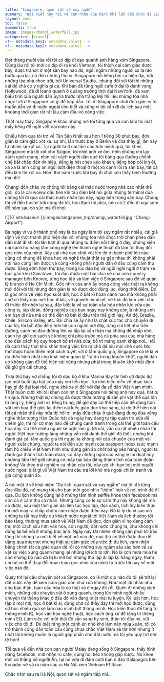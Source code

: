 ```yaml
---
title: "Singapore, quan sát và suy ngẫm"
summary: "Bài viết này nói về cảm nhận của mình khi lần đầu được đi Singapore..."
layout: post  
toc: false
comments: true
image: images/changi_waterfall.jpg
categories: [travel]
<!-- metadata_key1: metadata_value1 -->
<!-- metadata_key2: metadata_value2 -->
---
```


Đợt tháng mười vừa rồi tôi có dịp đi dạo quanh anh hàng xóm Singapore. Cũng lâu rồi tôi mới có dịp đi ra khỏi Vietnam,
tôi thích cái cảm giác được bay, được transit ở một sân bay nào đó, ngồi ngắm những người xa lạ rảo bước qua lại, cô đơn 
nhưng thú vị. Singapore nổi tiếng bởi sự hiện đại, bởi những tòa nhà chọc trời, bởi Universal Studio...nhưng đối với tôi 
thì những cái đó chả có ý nghĩa gì cả. Khi bạn đã từng ngồi cafe ở đại lộ danh vọng Hollywood, đã đi loanh quanh ở quảng 
trường thời đại NewYork, đã xem biểu tình của người dân Syria trước nhà trắng Mỹ thì liệu những tòa nhà chọc trời ở Singapore 
có gì để hấp dẫn. Tôi đi Singapore chơi đơn giản vì tôi muốn dẫn vợ đi nước ngoài cho biết và cũng vì tôi cần đi 
du lịch sau một khoảng thời gian rất rất lâu cắm đầu vô công việc. 

Thật may thay, Singapore khác những nơi tôi từng qua và còn làm tôi mất mấy tiếng để ngồi viết cái note này. 

Chiều hôm qua tôi trở về Tân Sân Nhất sau hơn 1 tiếng 30 phút bay, đơn giản là cảm giác xót xa. Lạ nhỉ, lần trước bay ở 
Berlin về chả thấy gì, lần này tự nhiên lại xót xa. Tại người ta ở cái tầm cao hơn mình quá, tôi khen Singapore mà tôi xót cho Saigon, 
tôi nhìn anh xe ôm, nhìn những chị tay xách nách mang, nhìn cái cách người dân quê tôi băng qua đường chễnh chệ bất chấp 
đèn tín hiệu, tiếng la hét chèo kéo khách, tiếng bóp còi inh ỏi, xa xa là anh công an ngồi lướt điện thoại ở một xó cạnh
 lối ra sân bay, tất cả đều làm tôi xót xa. Hôm thứ năm trước khi bay đi chơi còn thấy bình thường mà nhỉ!

Changi đón chào vợ chồng tôi bằng cái thác nước trong nhà cao nhất thế giới, đó là cái woww đầu tiên khi tàu 
điện kết nối giữa những terminal đưa chúng tôi đi qua cái thác nước nhân tạo này, ngay bên trong sân bay. Chúng tôi về đến 
hostel trời cũng đã tối, hơn 8pm thì phải, nên cả 2 đều đi ngủ sớm để hôm sau có sức mà đi chơi. 

![]({{ site.baseurl }}/images/singapore_trip/changi_waterfall.jpg "Changi Airport")

Ba ngày vi vu ở thành phố này là ba ngày làm tôi suy ngẫm rất nhiều, cái giả định về một thành phố hiện đại với những tòa 
nhà chọc trời chán phèo dần dần mất đi khi tôi lần lượt đi qua những tụ điểm nổi tiếng ở đây, chứng kiến cái cách họ nâng
 tầm công nghệ lên thành nghê thuật đã làm tôi thay đổi góc nhìn của mình. 
 Xây cái nhà cao chót vót lên thì ở thành phố lớn nào cũng có nhưng để khoa học và nghệ thuật thật sự gặp nhau thì không phải nơi nào 
 cũng làm được và cũng không phải người dân ở đâu cũng cảm thụ được. Sáng sớm hôm thứ bảy, trong lúc dạo bộ và ngồi nghỉ ngơi ở trạm xe bus gần khu Chinatown, tôi đọc được một bài chia sẻ của anh country manager bên 
 Knorex, từng học tập và làm việc ở Singapore sau đó về quản lý branch ở Ho Chi Minh. Góc nhìn của anh ấy trong công việc 
 thật ra không mới đối với tôi nhưng đơn giản là nó được đọc đúng lúc, đúng thời điểm. Đó là góc nhìn về việc học suốt đời, học ở bất kì 
 hoàn cảnh nào mà không phải chờ có thầy dạy mới học được, về growth mindset, về thái độ làm việc cho đi trước để nhận lại sau, đặc biệt 
 là về sự toàn cầu hóa nhân lực của các công ty, tập đoàn, đồng nghiệp của bạn ngày nay không còn là những anh em bạn dì
 nữa mà có thể đến từ bất kì đâu trên thế giới này, Ấn độ, Brazile, Chile, Sillicon Valley, etc. Bài chia sẻ ấy như là 
 chất xúc tác cho chuyến đi của tôi, tôi bắt đầu để ý hơn tới con người nơi đây, từng chi tiết nhỏ trên đường, cách họ 
 đào đường lên và lấp lại cẩn thận mà không để nhấp nhô, cách họ giữ gìn sạch sẽ không chỉ phía trước mà cả phía sau của 
  nhà hàng cho đến cách họ quy hoạch bố trí nhà cửa, bố trí mảng xanh khắp nơi...
 tôi đã cảm thấy thật khó khăn trong việc tìm ra chỗ để bĩu môi chê cười. Mọi thứ được hoàn thiện một cách tuyệt vời ở tầm
 quốc gia, Singapore có lẽ là ví dụ điển hình nhất cho khái niệm quản lý "tự do trong khuôn khổ", người dân có không gian 
 để thể hiện cái riêng nhưng phải trong khuôn khổ nhất định để giữ gìn cái chung. 
 
 Trưa thứ bảy vợ chồng tôi đi dạo bộ ở khu Marina Bay thì tình cờ được dự giờ một buổi tập hát của mấy em tiểu học. Tụi nhỏ
 biểu diễn về nhạc kịch hay gì đó đại loại thế, nghe khá xa xỉ đối với đại đa số dân Việt Nam mình. Thật buồn cười khi tôi
 khen con nít ở Singapore nói tiếng anh hay quá, hát tự tin quá. Nhưng thật sự chúng đã được thừa hưởng di sản phi vật thể 
 quá lớn từ ông Lý, tiếng anh vs tiếng trung, để giờ đây có thể tiếp cận dễ dàng hơn với tinh hoa thế giới, lại thêm cái kiểu 
 giáo dục khai sáng, tự do thể hiện cái tôi cá nhân thế này nữa thì hỡi ơi, mấy đứa cháu ở quê đang đung đưa võng nghe thần 
 tượng Hàn Quốc hát cả ngày hay đang tụ tập quán trà sữa để chém gió, thì rồi cơ may nào để chúng cạnh tranh trong cái 
  thế giới toàn cầu hóa đây. Có thể nhiều người sẽ nghĩ làm gì tới nỗi, vẫn có rất nhiều nhân tài người Việt học trường làng
  những vẫn nổi danh thế giới đó thôi, nhưng khi đánh giá cái tầm quốc gia thì người ta không nói câu chuyện của một vài người xuất chúng,
  người ta nói đến sức mạnh của passport index (sức mạnh tấm hộ chiếu Việt Nam hình như đứng gần áp chót bảng xếp hạng), 
  người ta đánh giá thành tích toàn đoàn, có đấy những ngôi sao vàng lẻ loi đoạt huy chương tầm thế giới nhưng có mấy bài báo đăng thành 
  tích của toàn đoàn không! Và theo trải nghiệm cá nhân của tôi, bây giờ khi bạn hỏi một người nước ngoài biết gì về Việt 
  Nam thì câu trả lời khó mà ngoài chiến tranh và gia công quần áo.  
  
À nói một tí về khái niệm "Du lịch, quan sát và suy ngẫm" mà tôi đã từng đọc đâu đó, nó mang tới cho bạn một góc nhìn "thấm" hơn về nơi mình
đã đi qua. Du lịch không dừng lại ở những tấm hình selffie khoe trên facebook mà còn cả ở cảm thụ cá nhân. Nhưng cũng có 
lẽ sự cảm thụ này không dễ mà có được, sau một thời gian dài liên tục học tập, đọc sách, tích lũy kiến thức thì mới may ra
chấp chớm cảm nhận được điều này. Đó là lý do vì sao mà chúng ta rất hay thấy du khách nước ngoài tới Việt Nam du lịch thường 
tới bảo tàng, thường mua sách về Việt Nam để đọc, đơn giản vì họ đang cảm thụ một cách sâu hơn văn hóa, con người, đất
 nước chúng ta, chứ không chỉ dừng lại bề nổi ở những bức ảnh. Ngày nay tất nhiên không cần
phải tới bảo tàng thì chúng ta mới biết về một nơi nào đó, mọi thứ có thể được đọc dễ dàng qua internet nhưng thật sự cảm
giác của việc đi du lịch, cảm nhận bằng chính tất cả giác quan để rồi có những suy ngẫm sâu sắc hơn về sự vật sự việc 
 xung quanh mang lại những lợi ích to lớn. Nó là cơn mưa mùa hè
cho những bộ não đã bị lu mờ bởi những thứ lặp đi lặp lại hằng ngày, thậm chí nó có thể thay đổi hoàn toàn góc nhìn của 
mình từ trước tới nay về một việc nào đó.

Quay trở lại câu chuyện xót xa Singapore, có lẽ một dịp nào đó tôi sẽ trở lại đất nước này để xem cảm giác còn như xưa không.
Như một lời nhắn nhủ cho bản thân, toàn cầu hóa là có thật và ở ngay đít rồi. Quên đi những xích mích, những câu chuyện vặt
 ở xung quanh, trong lúc mình ngồi nhiều chuyện thì thằng khác ở đâu đó vẫn đang miệt mài tu luyện. Kỷ luật hơn, 
 học tập ở mọi nơi, học ở bất kì ai, đừng chờ có thầy dạy thì mới học được, đừng sợ học nhiều quá sẽ làm não mình bớt thông minh. 
 Học kiến thức để tăng trí thông mình IQ, học văn hóa nghệ thuật, học cách ửng xử để tăng trí thông minh EQ. 
Làm việc với một thái độ sẵn sàng hy sinh, thân tôi đây nè, vứt việc cho tôi đi. Dù biết rằng một cánh én nhỏ khó làm nên mùa 
xuân, tôi có trở thành công dân toàn cầu cũng chưa chắc Việt Nam sẽ tốt hơn nhưng ít nhất tôi không muốn là người góp phần cho đất nước mà tôi yêu quý trở nên tệ hơn!

Tối qua về đến nhà con bạn người Malay đang sống ở Singapore, thấy hình đăng facebook, mới nhắn rủ cafe, cũng hơi tiếc không
gặp được. Nó khoe mới có thằng bồ người Ấn, tụi nó vừa đi đám cưới bạn ở đảo Galapagos bên Ecuador về và rủ năm sau ra Hà Nội xem Vietnam F1 Race.

Chắc năm sau ra Hà Nội, quan sát và ngẫm tiếp nhỉ...



